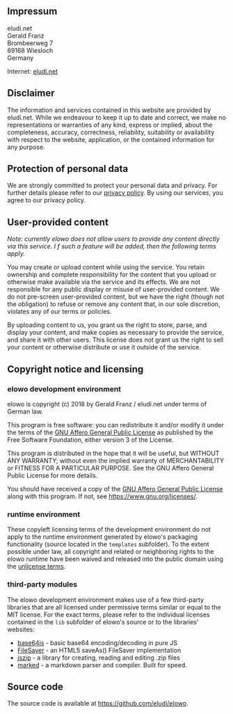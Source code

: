 ## Impressum

eludi.net\
Gerald Franz\
Brombeerweg 7\
69168 Wiesloch\
Germany

Internet: [eludi.net](https://eludi.net)


## Disclaimer

The information and services contained in this website are provided by eludi.net. While we
endeavour to keep it up to date and correct, we make no representations or warranties of any kind,
express or implied, about the completeness, accuracy, correctness, reliability, suitability or availability with respect to the website, application, or the contained information for any purpose.


## Protection of personal data

We are strongly committed to protect your personal data and privacy.
For further details please refer to our [privacy policy](#privacy).
By using our services, you agree to our privacy policy.

## User-provided content

*Note: currently elowo does not allow users to provide any content directly via this service. I f such a feature will be added,
then the following terms apply.*

You may create or upload content while using the service. You retain ownership and complete responsibility for the content that you upload or otherwise make available via the service and its effects. We are not responsible for any public display or misuse of user-provided content. We do not pre-screen user-provided content, but we have the right (though not the obligation) to refuse or remove any content that, in our sole discretion, violates any of our terms or policies.

By uploading content to us, you grant us the right to store, parse, and display your content, and make copies as necessary to provide the service, and share it with other users. This license does not grant us the right to sell your content or otherwise distribute or use it outside of the service.

## Copyright notice and licensing

### elowo development environment

elowo is copyright (c) 2018 by Gerald Franz / eludi.net under terms of German law.

This program is free software: you can redistribute it and/or modify
it under the terms of the [GNU Affero General Public License](#license) as
published by the Free Software Foundation, either version 3 of the
License.

This program is distributed in the hope that it will be useful,
but WITHOUT ANY WARRANTY; without even the implied warranty of
MERCHANTABILITY or FITNESS FOR A PARTICULAR PURPOSE.  See the
GNU Affero General Public License for more details.

You should have received a copy of the [GNU Affero General Public License](#license)
along with this program.  If not, see <https://www.gnu.org/licenses/>.

### runtime environment

These copyleft licensing terms of the development environment do not apply to the runtime environment generated by elowo's packaging functionality (source located in the `templates` subfolder). To the extent possible under law, all copyright and related or neighboring rights to the elowo runtime have been waived and released into the public domain using the [unlicense terms](http://unlicense.org/).

### third-party modules

The elowo development environment makes use of a few third-party libraries that are all licensed
under permissive terms similar or equal to the MIT license. For the exact terms, please refer to the
individual licenses contained in the `lib` subfolder of elowo's source or to the libraries' websites:

- [base64js](https://www.npmjs.com/package/base64-js) - basic base64 encoding/decoding in pure JS
- [FileSaver](https://github.com/eligrey/FileSaver.js/) - an HTML5 saveAs() FileSaver implementation
- [jszip](https://stuk.github.io/jszip) - a library for creating, reading and editing .zip files
- [marked](https://github.com/markedjs/marked) - a markdown parser and compiler. Built for speed.

## Source code

The source code is available at <https://github.com/eludi/elowo>.
